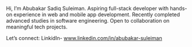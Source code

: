 Hi, I’m Abubakar Sadiq Suleiman.
Aspiring full-stack developer with hands-on experience in web and mobile app development.
Recently completed advanced studies in software engineering.
Open to collaboration on meaningful tech projects.

Let’s connect:
LinkidIn- www.linkedin.com/in/abubakar-suleiman
